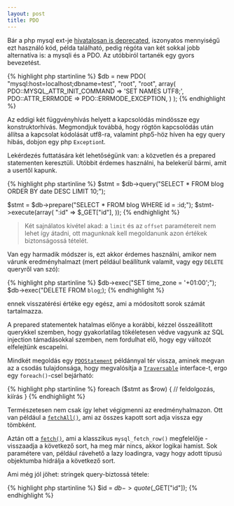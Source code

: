 ```yaml
---
layout: post
title: PDO
---
```


Bár a php mysql ext-je [hivatalosan is deprecated](http://news.php.net/php.internals/53799),
iszonyatos mennyiségű ezt használó kód, példa található, pedig régóta van két sokkal
jobb alternatíva is: a mysqli és a PDO. Az utóbbiról tartanék egy gyors bevezetést.

{% highlight php startinline %}
$db = new PDO(
  "mysql:host=localhost;dbname=test",
  "root",
  "root",
  array(
    PDO::MYSQL_ATTR_INIT_COMMAND => 'SET NAMES UTF8;',
    PDO::ATTR_ERRMODE            => PDO::ERRMODE_EXCEPTION,
  )
);
{% endhighlight %}

Az eddigi két függvényhívás helyett a kapcsolódás mindössze egy konstruktorhívás. Megmondjuk továbbá,
hogy rögtön kapcsolódás után állítsa a kapcsolat kódolását utf8-ra, valamint php5-höz híven ha egy
query hibás, dobjon egy php `Exception`t.

Lekérdezés futtatására két lehetőségünk van: a közvetlen és a prepared statementen keresztüli.
Utóbbit érdemes használni, ha belekerül bármi, amit a usertől kapunk.

{% highlight php startinline %}
$stmt = $db->query("SELECT * FROM blog ORDER BY date DESC LIMIT 10;");

$stmt = $db->prepare("SELECT * FROM blog WHERE id = :id;");
$stmt->execute(array(
  ":id" =>  $_GET["id"],
));
{% endhighlight %}

> Két sajnálatos kivétel akad: a `limit` és az `offset` paramétereit nem lehet így átadni,
ott magunknak kell megoldanunk azon értékek biztonságossá tételét.

Van egy harmadik módszer is, ezt akkor érdemes használni, amikor nem várunk eredményhalmazt
(mert például beállítunk valamit, vagy egy `DELETE` queryről van szó):

{% highlight php startinline %}
$db->exec("SET time_zone = '+01:00';");
$db->exec("DELETE FROM `blog`;);
{% endhighlight %}

ennek visszatérési értéke egy egész, ami a módosított sorok számát tartalmazza.

A prepared statementek hatalmas előnye a korábbi, kézzel összeállított querykkel szemben,
hogy gyakorlatilag tökéletesen védve vagyunk az SQL injection támadásokkal szemben,
nem fordulhat elő, hogy egy változót elfelejtünk escapelni.

Mindkét megoldás egy [`PDOStatement`](http://hu.php.net/manual/en/class.pdostatement.php)
példánnyal tér vissza, aminek megvan az a csodás tulajdonsága, hogy megvalósítja a
[`Traversable`](http://hu.php.net/manual/en/class.traversable.php) interface-t, ergo
egy `foreach()`-csel bejárható:

{% highlight php startinline %}
foreach ($stmt as $row) {
  // feldolgozás, kiírás
}
{% endhighlight %}

Természetesen nem csak így lehet végigmenni az eredményhalmazon. Ott van például
a [`fetchAll()`][fetchall], ami az összes kapott sort adja vissza egy tömbként.

Aztán ott a [`fetch()`][fetch], ami a klasszikus `mysql_fetch_row()` megfelelője -
visszaadja a következő sort, ha meg már nincs, akkor logikai hamist. Sok paramétere van,
például rávehető a lazy loadingra, vagy hogy adott típusú objektumba hidrálja a
következő sort.

Ami még jól jöhet: stringek query-biztossá tétele:

{% highlight php startinline %}
$id = $db->quote($_GET["id"]);
{% endhighlight %}

 [fetchall]: http://hu2.php.net/manual/en/pdostatement.fetchall.php
 [fetch]: http://hu2.php.net/manual/en/pdostatement.fetch.php

